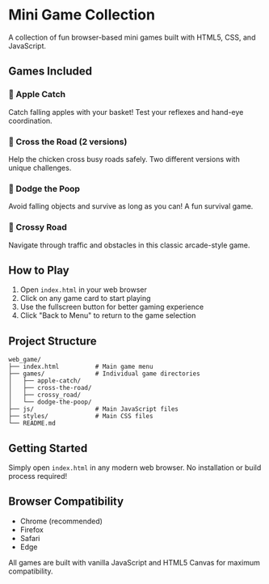 # Mini Game Collection

A collection of fun browser-based mini games built with HTML5, CSS, and JavaScript.

## Games Included

### 🍎 Apple Catch
Catch falling apples with your basket! Test your reflexes and hand-eye coordination.

### 🐔 Cross the Road (2 versions)
Help the chicken cross busy roads safely. Two different versions with unique challenges.

### 💩 Dodge the Poop
Avoid falling objects and survive as long as you can! A fun survival game.

### 🐸 Crossy Road
Navigate through traffic and obstacles in this classic arcade-style game.

## How to Play

1. Open `index.html` in your web browser
2. Click on any game card to start playing
3. Use the fullscreen button for better gaming experience
4. Click "Back to Menu" to return to the game selection

## Project Structure

```
web_game/
├── index.html          # Main game menu
├── games/              # Individual game directories
│   ├── apple-catch/
│   ├── cross-the-road/
│   ├── crossy_road/
│   └── dodge-the-poop/
├── js/                 # Main JavaScript files
├── styles/             # Main CSS files
└── README.md
```

## Getting Started

Simply open `index.html` in any modern web browser. No installation or build process required!

## Browser Compatibility

- Chrome (recommended)
- Firefox
- Safari
- Edge

All games are built with vanilla JavaScript and HTML5 Canvas for maximum compatibility.